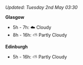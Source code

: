 *Updated: Tuesday 2nd May 03:30*

**Glasgow**

* 5h - 7h: :cloud: Cloudy
* 8h - 16h: :partly_sunny: Partly Cloudy

**Edinburgh**

* 5h - 16h: :partly_sunny: Partly Cloudy
